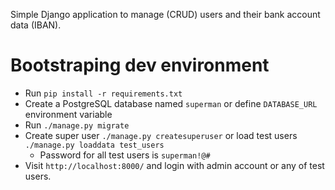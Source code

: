 Simple Django application to manage (CRUD) users and their bank account data (IBAN).

# Bootstraping dev environment

- Run ```pip install -r requirements.txt```
- Create a PostgreSQL database named ```superman``` or define ```DATABASE_URL``` environment variable
- Run ```./manage.py migrate```
- Create super user ```./manage.py createsuperuser``` or load test users ```./manage.py loaddata test_users```
  - Password for all test users is ```superman!@#```
- Visit ```http://localhost:8000/``` and login with admin account or any of test users.
